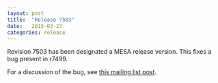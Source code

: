 ```yaml
---
layout: post
title:  "Release 7503"
date:   2015-03-27
categories: release
---
```


Revision 7503 has been designated a MESA release version.  This fixes
a bug present in r7499.

For a discussion of the bug, see [this mailing list post][notes].

[notes]:https://sourceforge.net/p/mesa/mailman/message/33655221/
